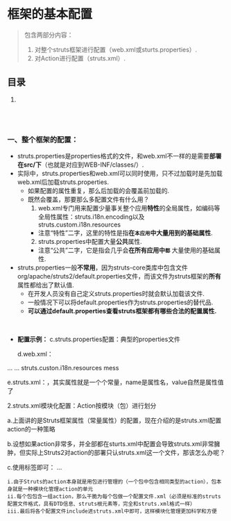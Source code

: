 # 框架的基本配置
> 包含两部分内容：
>
> 1. 对整个struts框架进行配置（web.xml或sturts.properties）.
> 2. 对Action进行配置（struts.xml）.

## 目录
1. []()

<br><br>

### 一、整个框架的配置：
- struts.properties是properties格式的文件，和web.xml不一样的是需要**部署在src/下**（也就是对应到WEB-INF/classes/）.
- 实际中，struts.properties和web.xml可以同时使用，只不过加载时是先加载web.xml后加载struts.properties.
  - 如果配置的属性重复，那么后加载的会覆盖前加载的.
  - 既然会覆盖，那要那么多配置文件有什么用？
    1. web.xml专门用来配置少量事关整个应用**特性**的全局属性，如编码等全局性属性：struts.i18n.encoding以及struts.custom.i18n.resources
      - 注意“特性”二字，这里的特性是指**在`本应用`中大量用到的基础属性**.
    2. struts.properties中配置大量**公共**属性.
      - 注意“公共”二字，它是指会几乎会**在所有应用中`都`** 大量使用的基础属性.
- struts.properties一般**不常用**，因为struts-core类库中包含文件org/apache/struts2/default.properties文件，而该文件为struts框架的**所有**属性都给出了默认值.
  - 在开发人员没有自己定义struts.properties时就会默认加载该文件.
  - 一般情况下可以将default.properties作为struts.properties的替代品.
  - **可以通过default.properties查看struts框架都有哪些合法的配置属性.**

<br>

- **配置示例：**
  c.struts.properties配置：典型的properties文件

  d.web.xml：<init-param>
<filter>
    <filter-name>...
    <filter-class>...
    <init-param>
        <param-name>struts.custon.i18n.resources</param-name>
        <param-value>mess</param-value>

  e.struts.xml：<constant>，其实属性就是一个个常量，name是属性名，value自然是属性值了
<struts>
    <constant name="struts.custom.i18n.resources" value="mess"/>


2.struts.xml模块化配置：Action按模块（包）进行划分

  a.上面讲的是Struts框架属性（常量属性）的配置，现在介绍的是struts.xml配置action的一种策略

  b.设想如果action非常多，并全部都在sturts.xml中配置会导致struts.xml非常臃肿，但实际上Struts2对action的部署只认struts.xml这一个文件，那该怎么办呢？

  c.使用<include>标签即可：
<struts>
    <include file="struts-part1.xml"/>
    <include file="struts-part2.xml"/>
    ...
</struts>

    i.由于Struts的action本身就是用包进行管理的（一个包中包含相同类型的action），包本身就是一种模块化管理action的单元
    ii.每个包包含一组action，那么干脆为每个包做一个配置文件.xml（必须是标准的struts配置文件格式，具有DTD信息、struts根元素等，完全和struts.xml格式一样）
    iii.最后将各个配置文件include进struts.xml中即可，这样模块化管理更加科学和方便
